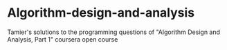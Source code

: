 # Algorithm-design-and-analysis
Tamier's solutions to the programming questions of "Algorithm Design and Analysis, Part 1" coursera open course
